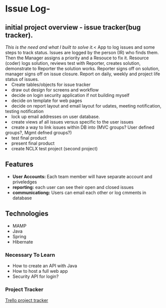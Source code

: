 <h1>Issue Log-</h1>
<h2>initial project overview - issue tracker(bug tracker). </h2> <i>This is the need and what I built to solve it.</i><  App to log issues and some steps to track status.  Issues are logged by the person (IR) who finds them. Then the Manager assigns a priority and a Resouce to fix it. Resource (coder) logs solution, reviews test with Reporter, creates solution, demonstrate to Reporter the solution works.  Reporter signs off on solution, manager signs off on issue closure.  Report on daily, weekly and project life status of issues.

<li>Create tables/objects for issue tracker</li>
<li>draw out design for screens and workflow </li>
<li>decide on login security application if not building myself</li>
<li>decide on template for web pages</li>
<li>decide on report layout and email layout for udates, meeting notification, testing notification</li>
<li>lock up email addresses on user database.</li>
<li>create views af all issues versus specific to the user issues</li>
<li>create a way to link issues within DB into (MVC groups?  User defined groups?, Mgmt defned groups?)</li>
<li>test final product</li>
<li>present final product</li>
<li>create NCLX test project (second project)
 
## Features
* **User Accounts:** Each team member will have separate account and priveledges
* **reporting:** each user can see their open and closed issues
* **communicationg:** Users can email each other or log cmments in database
## Technologies
* MAMP
* Java
* Spring
* Hibernate
### Necessary To Learn
* How to create an API with Java
* How to host a full web app
* Security API for login?
### Project Tracker
[Trello project tracker](https://trello.com/c/swfziEUM/1-create-project-plan)
